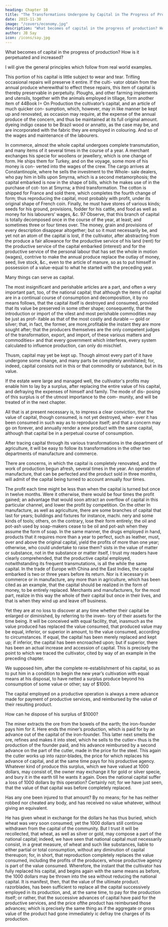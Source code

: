 ```yaml
---
heading: Chapter 10
title: "The Transformations Undergone by Capital in The Progress of Production"
date: 2015-11-30
image: "/covers/economy.jpg"
description: "What becomes of capital in the progress of production? How is it perpetuated and increased?"
author: JB Say
icon: /icons/say.jpg
---
```



<!-- We have seen above (Chap. III) of what the productive capi-
tal of a nation consists, and to what uses it is applicable.  -->

What becomes of capital in the progress of production? How is it perpetuated and increased?

I will give the general principles which follow from real world examples. 

This portion of his capital is little subject to wear and tear. Trifling occasional repairs will preserve it entire. If the culti-
vator obtain from the annual produce wherewithal to effect
these repairs, this item of capital is thereby preservable in
perpetuity.
Ploughs, and other farming implements and utensils, together
with the animals employed in tillage, form another item of
44Book I=  On Production
the cultivator’s capital, and an article of much quicker con-
sumption, which, however, may in like manner be kept up
and renovated, as occasion may require, at the expense of the
annual produce of the concern, and thus be maintained at its
full original amount.
dyeing indigo cease to be Brazil wood or annatto, as the case may be, and are incorporated with the fabric they are employed in colouring. And so of the wages and maintenance of the labourers.

In commerce, almost the whole capital undergoes complete
transmutation, and many items of it several times in the course
of a year. A merchant exchanges his specie for woollens or
jewellery, which is one change of form. He ships them for
Turkey, and on the voyage, some more of his money is con-
verted into the wages of the crew. The cargo arrives at
Constantinople, where he sells the investment to the Whole-
sale dealers, who pay him in bills upon Smyrna, which is a
second metamorphosis; the capital embarked is now in the
shape of bills, which he makes use of in the purchase of cot-
ton at Smyrna; a third transformation. The cotton is shipped
for France and sold there, which completes the fourth change
of form; thus reproducing the capital, most probably with
profit, under its original shape of French coin.
Finally, he must have stores of various kinds; seeds for his
ground, provisions, fodder for his cattle, and food as well as
money for his labourers’ wages, &c. 97 Observe, that this
branch of capital is totally decomposed once in the course of
the year, at least; and sometimes three or four times over. The
money, grain and provisions of every description disappear
altogether; but so it must necessarily be, and yet not an atom
of the capital is lost, if the cultivator, after abstracting from
the produce a fair allowance for the productive service of his
land (rent) for the productive service of the capital embarked
(interest) and for the productive service of the personal labour
that has set the whole in motion (wages), contrive to make
the annual produce replace the outlay of money, seed, live
stock, &c., even to the article of manure, so as to put himself
in possession of a value-equal to what he started with the
preceding year.

Many things can serve as capital. <!-- le. If, at any given period, one wishes
to know what the capital of a nation consisted of, it would be
found composed of an infinity of objects, commodities and
substances, of which it would be impossible to guess the ag-
gregate value with any tolerable accuracy, and of which some
are situated many thousand leagues from its frontiers. --> 

The most insignificant and perishable articles are a part, and often a very important part, too,
of the national capital; that although the items of capital are
in a continual course of consumption and decomposition, it
by no means follows, that the capital itself is destroyed and
consumed, provided that its value be preserved in some other
shape; consequently, that the introduction or import of the
vilest and most perishable commodities may be just as prof-
itable as that of the most costly and durable — gold or silver;
that, in fact, the former, are more,profitable the instant they
are more sought after; that the producers themselves are the
only competent judges of the transformation, export, and
import, of these various matters and commodities=  and that
every government which interferes, every system calculated
to influence production, can only do mischief.

Thusm, capital may yet be kept up. Though almost every part of it have undergone some change, and many parts
be completely annihilated; for, indeed, capital consists not in
this or that commodity or substance, but in its value.

If the estate were large and managed well, the cultivator's profits may enable him to lay by a surplus, after replacing the entire value of his capital, and defraying the expenses of himself and family. The mode of dis-
posing of this surplus is of the utmost importance to the com-
munity, and will be treated of in the next chapter. 

All that is at present necessary is, to impress a clear conviction, that the
value of capital, though consumed, is not yet destroyed, wher-
ever it has been consumed in such way as to reproduce itself;
and that a concern may go on forever, and annually render a
new product with the same capital, although that capital be in
a perpetual course of consumption.

After tracing capital through its various transformations in the department of agriculture, it will be easy to follow its
transformations in the other two departments of manufacture and commerce.

There are concerns, in which the capital is completely renovated, and the work of production begun afresh, several times
in the year. An operation of manufacture, that can be perfected and the product sold in three months, will admit of the
capital being turned to account annually four times. 

The profit each time might be less than when the capital is turned but once in twelve months. Were it otherwise,
there would be four times the profit gained; an advantage
that would soon attract an overflow of capital in this particular channel, and lower the profit by competition. On the other
In manufacture, as well as agriculture, there are some branches of capital that last for years; buildings and fixtures for instance, machi. nery and some kinds of tools; others, on the contrary, lose their form entirely; the oil and pot-ash used by soap-makers cease to be oil and pot-ash when they assume
the form of soap. In the same manner, the drugs employed in hand, products that it requires more than a year to perfect,
such as leather, must, over and above the original capital, yield the profits of more than one year; otherwise, who could
undertake to raise them? sists in the value of matter or substance, not in the substance
or matter itself, I trust my readers have clearly comprehended,
that the productive capital employed, notwithstanding its frequent transmutations, is all the while the same capital.
In the trade of Europe with China and the East Indies, the capital embarked is two or three years before its return. Nor
is it iecessary in commerce or in manufacture, any more than in agriculture, which has been cited as an example, that the
capital should be realized in the form of money, to be entirely
replaced. Merchants and manufacturers, for the most part, realize in this way the whole of their capital but once in their
lives, and that is when they wind up and leave off business.

Yet they are at no loss to discover at any time whether their capital be enlarged or diminished, by referring to the inven-
tory of their assets for the time being. It will be conceived with equal facility, that, inasmuch as the
value produced has replaced the value consumed, that produced value may be equal, inferior, or superior in amount, to
the value consumed, according to circumstances. If equal, the capital has been merely replaced and kept up; if inferior,
the capital has been encroached upon; but if superior, there has been an actual increase and accession of capital. This is
precisely the point to which we traced the cultivator, cited by
way of an example in the preceding chapter. 

We supposed him, after the complete re-establishment of his capital, so as
to put him in a condition to begin the new year’s cultivation with equal means at his disposal, to have netted a surplus produce beyond his consumption of some value or other; say of $1000.

The capital employed on a productive operation is always a mere advance made for payment of productive services, and
reimbursed by the value of their resulting product. 

How can he dispose of his surplus of $1000? <!--  for simple as the mat-
ter may appear to be, there is no point upon which more error
has prevailed, or which has greater influence upon the condi-
tion of mankind. -->

The miner extracts the ore from the bowels of the earth; the
iron-founder pays him for it. Here ends the miner’s production, which is paid for by an advance out of the capital of the
iron-founder. This latter next smelts the ore, refines and makes
it into steel, which he sells to the cutler=  thus is the production of the founder paid, and his advance reimbursed by a
second advance on the part of the cutler, made in the price for the steel. This again the cutler works up into razor-blades,
the price for which replaces his advance of capital, and at the same time pays for his productive agency.
Whatever kind of produce this surplus, which we have valued at 1000 dollars, may consist of, the owner may exchange
it for gold or silver specie, and bury it in the earth till he wants it again. Does the national capital suffer a loss of 1000 dollars by this operation? Certainly not; for we have just seen, that the value of that capital was before completely replaced. 

Has any one been injured to that amount? By no means; for he has neither robbed nor cheated any body, and has received
no value whatever, without giving an equivalent. 

He has given wheat in exchange for the dollars he has thus buried, which wheat was very soon consumed;
yet the 1000 dollars still continue withdrawn from the capital
of the community. But I trust it will be recollected, that wheat,
as well as silver or gold, may compose a part of the national
capital; indeed, we have seen that national capital must necessarily consist, in a great measure, of wheat and such like
substances, liable to either partial or total consumption, without any diminution of capital thereupon; for, in short, that
reproduction completely replaces the value consumed, including the profits of the producers, whose productive agency is
part of the value consumed. Wherefore, the instant that the cultivator has fully replaced his capital, and begins again with
the same means as before, the 1000 dollars may be thrown into the sea without reducing the national capital.
It is manifest, then, that the value of the ultimate product.
razorblades, has been sufficient to replace all the capital successively employed in its production, and, at the same time,
to pay for the production itself; or rather, that the successive advances of capital have paid for the productive services, and the price ofthe product has reimbursed those advances; which is precisely the same thing as if the aggregate or gross value of the product had gone immediately ic defray tne charges of
its production.

